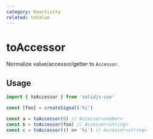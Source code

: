 ```yaml
---
category: Reactivity
related: toValue
---
```


# toAccessor

Normalize value/accessor/getter to `Accessor`.

## Usage

```ts
import { toAccessor } from 'solidjs-use'

const [foo] = createSignal('hi')

const a = toAccessor(0) // Accessor<number>
const b = toAccessor(foo) // Accessor<string>
const c = toAccessor(() => 'hi') // Accessor<string>
```
